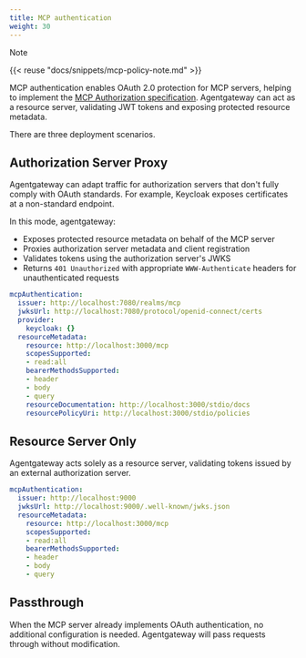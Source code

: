 ```yaml
---
title: MCP authentication
weight: 30
---
```


> [!NOTE]
> {{< reuse "docs/snippets/mcp-policy-note.md" >}}

MCP authentication enables OAuth 2.0 protection for MCP servers, helping to implement the [MCP Authorization specification](https://modelcontextprotocol.io/specification/draft/basic/authorization). Agentgateway can act as a resource server, validating JWT tokens and exposing protected resource metadata.

There are three deployment scenarios.

## Authorization Server Proxy

Agentgateway can adapt traffic for authorization servers that don't fully comply with OAuth standards.
For example, Keycloak exposes certificates at a non-standard endpoint.

In this mode, agentgateway:
- Exposes protected resource metadata on behalf of the MCP server
- Proxies authorization server metadata and client registration
- Validates tokens using the authorization server's JWKS
- Returns `401 Unauthorized` with appropriate `WWW-Authenticate` headers for unauthenticated requests

```yaml
mcpAuthentication:
  issuer: http://localhost:7080/realms/mcp
  jwksUrl: http://localhost:7080/protocol/openid-connect/certs
  provider:
    keycloak: {}
  resourceMetadata:
    resource: http://localhost:3000/mcp
    scopesSupported:
    - read:all
    bearerMethodsSupported:
    - header
    - body
    - query
    resourceDocumentation: http://localhost:3000/stdio/docs
    resourcePolicyUri: http://localhost:3000/stdio/policies
```

## Resource Server Only

Agentgateway acts solely as a resource server, validating tokens issued by an external authorization server.

```yaml
mcpAuthentication:
  issuer: http://localhost:9000
  jwksUrl: http://localhost:9000/.well-known/jwks.json
  resourceMetadata:
    resource: http://localhost:3000/mcp
    scopesSupported:
    - read:all
    bearerMethodsSupported:
    - header
    - body
    - query
```

## Passthrough

When the MCP server already implements OAuth authentication, no additional configuration is needed. Agentgateway will pass requests through without modification.
